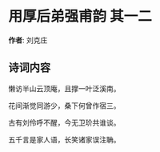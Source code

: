 # 用厚后弟强甫韵  其一二

**作者**: 刘克庄

## 诗词内容

懒访半山云顶庵，且撑一叶泛溪南。

花间渐觉同游少，桑下何曾作宿三。

古有刘伶呼不醒，今无卫玠共谁谈。

五千言是家人语，长笑诸家误注聃。

